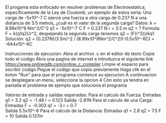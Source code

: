 El progama esta enfocado en resolver problemas de Electroestatica, especificamente de la Ley de Coulomb, un ejemplo de estos seria:
    Una carga de -5x10^-7 C ejerce una fuerza a otra carga de 0.237 N a una distancia de 3.5 metros, ¿cuál es el valor de la segunda carga?
        Datos: k = 8.99x10^9 Nm^2/C^2 q1 = -5x10^-7 C    F = 0.237 N    r = 3.5 m    q2 = ?
        Formula: F = k(q1q2)/r^2, despejando la segunda carga tenemos q2 = (F(r^2))/kq1
        Solución: q2 = (0.237N)*(3.5m)^2 / (8.99x10^9Nm^2/C^2)*(-0.5x10^-6C) = -644x10^-6C

Instrucciones de ejecucion: 
    Abra el archivo .c en el editor de texto
    Copie todo el codigo 
    Abra una pagina de internet e introduzca el siguiente link https://www.onlinegdb.com/online_c_compiler
    Limpie el espacio para escribir codigo
    Pegue el codigo que copio previamente 
    Haga clik en el boton "Run" para que el programa comience su ejecucion
    A continuacion se desplegara un menu, seleccione la opcion 4
    Con esto ya tendra en pantalla el problema de ejemplo que soluciona el programa

Valores de entrada y salidas esperadas:
    Para el calculo de Fuerza:
        Entradas q1 = 3.2    q2 = -1.48    r = 0.123
        Salida -2.81N
    Para el calculo de una Carga:
        Entradas F = -0.303 q1 = -3    r = 0.7    
        Salida 5.5x10^-6
    Para el calculo de la Distancia:
        Entradas q1 = 2.8    q2 = 7.5    F = 10
        Salida 0.137m

